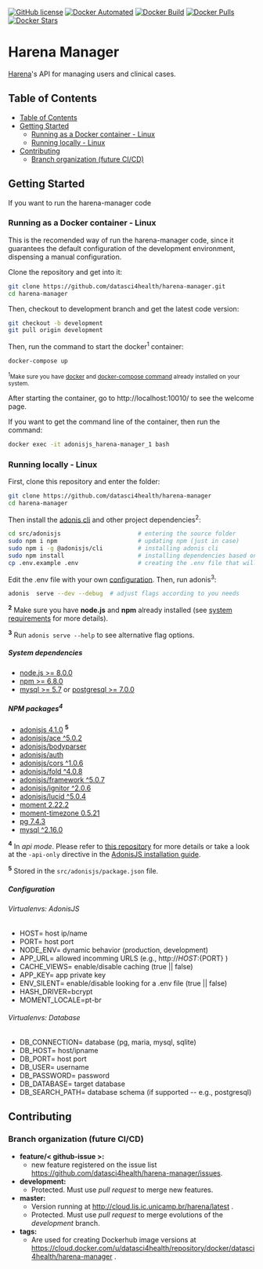 [![GitHub license](https://img.shields.io/github/license/Naereen/StrapDown.js.svg)](https://github.com/datasci4health/harena-manager/blob/master/LICENSE)
[![Docker Automated](https://img.shields.io/docker/cloud/automated/datasci4health/harena-manager.svg?style=flat)](https://cloud.docker.com/u/datasci4health/repository/registry-1.docker.io/datasci4health/harena-manager)
[![Docker Build](https://img.shields.io/docker/cloud/build/datasci4health/harena-manager.svg?style=flat)](https://cloud.docker.com/u/datasci4health/repository/registry-1.docker.io/datasci4health/harena-manager)
[![Docker Pulls](https://img.shields.io/docker/pulls/datasci4health/harena-manager.svg?style=flat)](https://cloud.docker.com/u/datasci4health/repository/registry-1.docker.io/datasci4health/harena-manager)
[![Docker Stars](https://img.shields.io/docker/stars/datasci4health/harena-manager.svg?style=flat)](https://cloud.docker.com/u/datasci4health/repository/registry-1.docker.io/datasci4health/harena-manager)

# Harena Manager

[Harena](https://github.com/datasci4health/harena)'s API for managing users and clinical cases.

## Table of Contents 


  * [Table of Contents](#table-of-contents)
  * [Getting Started](#getting-started)
     * [Running as a Docker container - Linux](#running-as-a-docker-container---linux)
     * [Running locally - Linux](#running-locally---linux)
  * [Contributing](#contributing)
     * [Branch organization (future CI/CD)](#branch-organization-future-cicd)

## Getting Started

If you want to run the harena-manager code

### Running as a Docker container - Linux

This is the recomended way of run the harena-manager code, since it guarantees the default configuration of the development environment, dispensing a manual configuration.

Clone the repository and get into it:

```bash
git clone https://github.com/datasci4health/harena-manager.git
cd harena-manager
```

Then, checkout to development branch and get the latest code version:

```bash
git checkout -b development
git pull origin development
```

Then, run the command to start the docker<sup>1</sup> container:

```bash
docker-compose up
```
<sub><sup>1</sup>Make sure you have [docker](https://docs.docker.com/install/) and [docker-compose command](https://docs.docker.com/compose/install/) already installed on your system.</sub>

After starting the container, go to http://localhost:10010/ to see the welcome page.

If you want to get the command line of the container, then run the command:

```bash
docker exec -it adonisjs_harena-manager_1 bash
```


### Running locally - Linux

First, clone this repository and enter the folder:

```bash
git clone https://github.com/datasci4health/harena-manager 
cd harena-manager
```
Then install the [adonis cli](https://adonisjs.com/docs/4.0/installation#_cli_tool) and other project dependencies<sup>2</sup>:

```bash
cd src/adonisjs                      # entering the source folder
sudo npm i npm                       # updating npm (just in case)
sudo npm i -g @adonisjs/cli          # installing adonis cli
sudo npm install                     # installing dependencies based on the package.json file
cp .env.example .env                 # creating the .env file that will be used by adonis
``` 

Edit the .env file with your own [configuration](#Configuration). Then, run adonis<sup>3</sup>:

```bash
adonis  serve --dev --debug  # adjust flags according to you needs
```

<b><sup>2</sup></b> Make sure you have **node.js** and **npm** already installed (see [system requirements](#system-requirements) for more details).

<b><sup>3</sup></b> Run `adonis serve --help` to see alternative flag options.

##### System dependencies

* [node.js >= 8.0.0]()
* [npm     >= 6.8.0]()
* [mysql   >= 5.7]() or [postgresql >= 7.0.0]()


##### NPM packages<sup>4</sup> 

* [adonisjs 4.1.0](https://adonisjs.com/docs/4.1/i) <b><sup>5</sup></b>
* [adonisjs/ace ^5.0.2]()
* [adonisjs/bodyparser]()
* [adonisjs/auth]()
* [adonisjs/cors ^1.0.6]()
* [adonisjs/fold ^4.0.8]()
* [adonisjs/framework ^5.0.7]()
* [adonisjs/ignitor ^2.0.6]()
* [adonisjs/lucid ^5.0.4]()
* [moment 2.22.2]()
* [moment-timezone 0.5.21]()
* [pg 7.4.3]() 
* [mysql ^2.16.0]()


<b><sup>4</sup></b> In *api mode*. Please refer to [this repository](https://github.com/adonisjs/adonis-api-app) for more details or take a look at the `-api-only` directive in the [AdonisJS installation guide](https://adonisjs.com/docs/4.1/installation#_installing_adonisjs).

<b><sup>5</sup></b> Stored in the `src/adonisjs/package.json` file.

##### Configuration

###### Virtualenvs: AdonisJS 

* HOST= host ip/name
* PORT= host port
* NODE_ENV= dynamic behavior (production, development)
* APP_URL= allowed incomming URLS (e.g., http://${HOST}:${PORT} )
* CACHE_VIEWS= enable/disable caching (true || false)
* APP_KEY= app private key
* ENV_SILENT= enable/disable looking for a .env file (true || false)
* HASH_DRIVER=bcrypt
* MOMENT_LOCALE=pt-br

###### Virtualenvs: Database

* DB_CONNECTION= database (pg, maria, mysql, sqlite)
* DB_HOST= host/ipname
* DB_PORT= host port
* DB_USER= username
* DB_PASSWORD= password
* DB_DATABASE= target database
* DB_SEARCH_PATH= database schema (if supported -- e.g., postgresql)


## Contributing

### Branch organization (future CI/CD)
* **feature/< github-issue >:**
    * new feature registered on the issue list https://github.com/datasci4health/harena-manager/issues.
* **development:**
    * Protected. Must use _pull request_ to merge new features.
* **master:**
    * Version running at http://cloud.lis.ic.unicamp.br/harena/latest .
    * Protected. Must use _pull request_ to merge evolutions of the _development_ branch.
* **tags:**
    * Are used for creating Dockerhub image versions at https://cloud.docker.com/u/datasci4health/repository/docker/datasci4health/harena-manager .    
